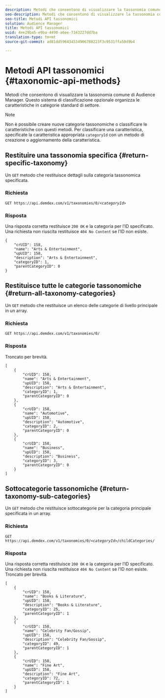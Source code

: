 ```yaml
---
description: Metodi che consentono di visualizzare la tassonomia comune di Audience Manager. Questo sistema di classificazione opzionale organizza le caratteristiche in categorie standard di settore.
seo-description: Metodi che consentono di visualizzare la tassonomia comune di Audience Manager. Questo sistema di classificazione opzionale organizza le caratteristiche in categorie standard di settore.
seo-title: Metodi API tassonomici
solution: Audience Manager
title: Metodi API tassonomici
uuid: 4ee29ba5-e9ba-4498-a6ee-7343227dd7ba
translation-type: tm+mt
source-git-commit: ad81dd596434534906788223f3c9531ffa50d9b4

---
```



# Metodi API tassonomici {#taxonomic-api-methods}

Metodi che consentono di visualizzare la tassonomia comune di Audience Manager. Questo sistema di classificazione opzionale organizza le caratteristiche in categorie standard di settore.

<!-- c_rest_api_taxonomy.xml -->

>[!NOTE]
>
>Non è possibile creare nuove categorie tassonomiche o classificare le caratteristiche con questi metodi. Per classificare una caratteristica, specificate la caratteristica appropriata `categoryId` con un metodo di creazione o aggiornamento della caratteristica.

## Restituire una tassonomia specifica {#return-specific-taxonomy}

Un `GET` metodo che restituisce dettagli sulla categoria tassonomica specificata.

<!-- r_rest_api_taxonomy.xml -->

### Richiesta

`GET https://api.demdex.com/v1/taxonomies/0/`*`<categoryId>`*

### Risposta

Una risposta corretta restituisce `200 OK` e la categoria per l’ID specificato. Una richiesta non riuscita restituisce `404 No Content` se l’ID non esiste.

```
{
    "crUID": 158,
    "name": "Arts & Entertainment",
    "upUID": 158,
    "description": "Arts & Entertainment",
    "categoryID": 1,
    "parentCategoryID": 0
}
```

## Restituisce tutte le categorie tassonomiche {#return-all-taxonomy-categories}

Un `GET` metodo che restituisce un elenco delle categorie di livello principale in un array.

<!-- r_rest_api_taxonomies.xml -->

### Richiesta

`GET https://api.demdex.com/v1/taxonomies/0/`

### Risposta

Troncato per brevità.

```
[
    {
        "crUID": 158,
        "name": "Arts & Entertainment",
        "upUID": 158,
        "description": "Arts & Entertainment",
        "categoryID": 1,
        "parentCategoryID": 0
    },
    {
        "crUID": 158,
        "name": "Automotive",
        "upUID": 158,
        "description": "Automotive",
        "categoryID": 2,
        "parentCategoryID": 0
    },
    {
        "crUID": 158,
        "name": "Business",
        "upUID": 158,
        "description": "Business",
        "categoryID": 3,
        "parentCategoryID": 0
    }
]
```

## Sottocategorie tassonomiche {#return-taxonomy-sub-categories}

Un `GET` metodo che restituisce sottocategorie per la categoria principale specificata in un array.

<!-- r_rest_api_taxonomy_sub.xml -->

### Richiesta

`GET https://api.demdex.com/v1/taxonomies/0/`*`<categoryId>`*`/childCategories/`

### Risposta

Una risposta corretta restituisce `200 OK` e la categoria per l’ID specificato. Una richiesta non riuscita restituisce `404 No Content` se l’ID non esiste. Troncato per brevità.

```
[
    {
        "crUID": 158,
        "name": "Books & Literature",
        "upUID": 158,
        "description": "Books & Literature",
        "categoryID": 25,
        "parentCategoryID": 1
    },
    {
        "crUID": 158,
        "name": "Celebrity Fan/Gossip",
        "upUID": 158,
        "description": "Celebrity Fan/Gossip",
        "categoryID": 49,
        "parentCategoryID": 1
    },
    {
        "crUID": 158,
        "name": "Fine Art",
        "upUID": 158,
        "description": "Fine Art",
        "categoryID": 72,
        "parentCategoryID": 1
    }
]
```

